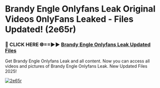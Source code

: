 # Brandy Engle Onlyfans Leak Original Videos 0nlyFans Leaked - Files Updated! (2e65r)

<h3>🔴 CLICK HERE 🌐==►► <a href="https://tinyurl.com/x26r9saj" rel="nofollow">Brandy Engle Onlyfans Leak Updated Files</a></h3>

Get Brandy Engle Onlyfans Leak and all content. Now you can access all videos and pictures of Brandy Engle Onlyfans Leak. New Updated Files 2025!

[![2e65r](https://i.imgur.com/LkgZPqh.gif)](https://tinyurl.com/x26r9saj)
